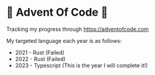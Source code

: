 # 🎄 Advent Of Code 🎁

Tracking my progress through https://adventofcode.com

My targeted language each year is as follows:
* 2021 - Rust (Failed)
* 2022 - Rust (Failed)
* 2023 - Typescript (This is the year I will complete it!)